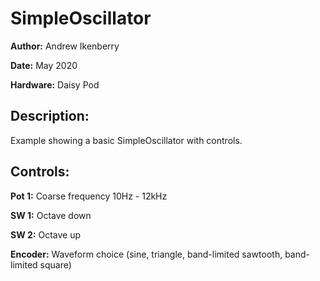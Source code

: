 # SimpleOscillator 
**Author:** Andrew Ikenberry

**Date:** May 2020

**Hardware:** Daisy Pod

## Description: 
Example showing a basic SimpleOscillator with controls.

## Controls:

**Pot 1:** Coarse frequency 10Hz - 12kHz

**SW 1:** Octave down

**SW 2:** Octave up

**Encoder:** Waveform choice (sine, triangle, band-limited sawtooth, band-limited square)